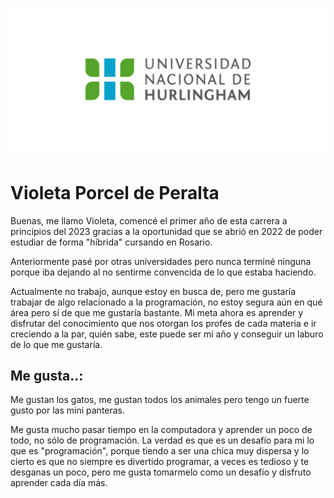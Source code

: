 ![Logo UNAHUR](./assets/UNAHUR.png)


# Violeta Porcel de Peralta
Buenas, me llamo Violeta, comencé el primer año de esta carrera a principios del 2023 gracias a la oportunidad que se abrió en 2022 de poder estudiar de forma "híbrida" cursando en Rosario.

Anteriormente pasé por otras universidades pero nunca terminé ninguna porque iba dejando al no sentirme convencida de lo que estaba haciendo. 

Actualmente no trabajo, aunque estoy en busca de, pero me gustaría trabajar de algo relacionado a la programación, no estoy segura aún en qué área pero sí de que me gustaría bastante. Mi meta ahora es aprender y disfrutar del conocimiento que nos otorgan los profes de cada materia e ir creciendo a la par, quién sabe, este puede ser mi año y conseguir un laburo de lo que me gustaría.

## Me gusta..:
Me gustan los gatos, me gustan todos los animales pero tengo un fuerte gusto por las mini panteras. 

Me gusta mucho pasar tiempo en la computadora y aprender un poco de todo, no sólo de programación. La verdad es que es un desafío para mi lo que es "programación", porque tiendo a ser una chica muy dispersa y lo cierto es que no siempre es divertido programar, a veces es tedioso y te desganas un poco, pero me gusta tomarmelo como un desafío y disfruto aprender cada día más.








